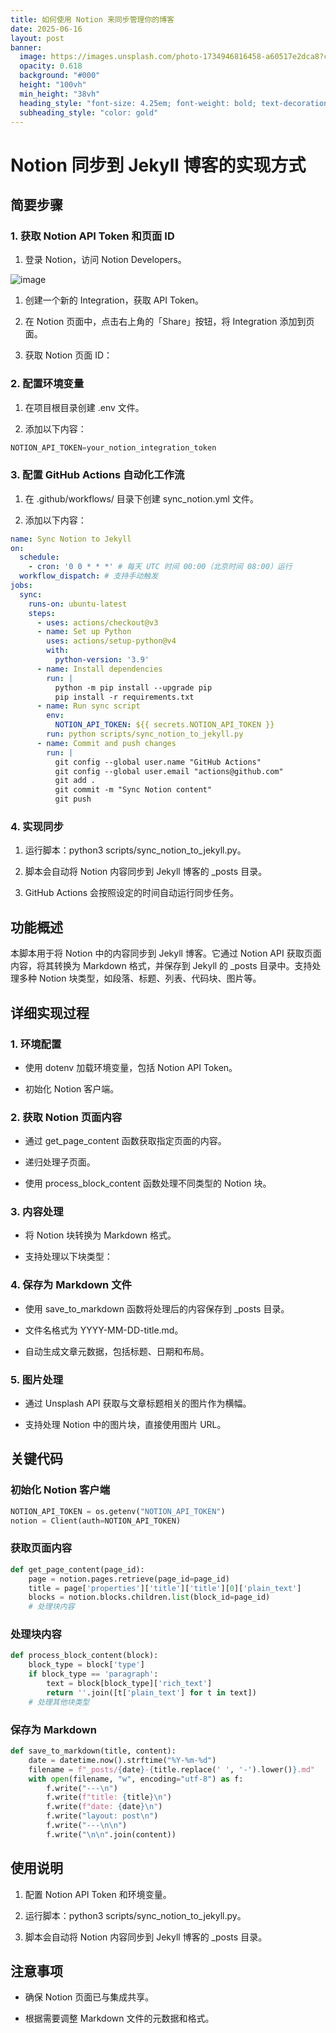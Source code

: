 ```yaml
---
title: 如何使用 Notion 来同步管理你的博客
date: 2025-06-16
layout: post
banner:
  image: https://images.unsplash.com/photo-1734946816458-a60517e2dca8?crop=entropy&cs=tinysrgb&fit=max&fm=jpg&ixid=M3w2OTIwMzJ8MHwxfHJhbmRvbXx8fHx8fHx8fDE3NTAxMTI0NTh8&ixlib=rb-4.1.0&q=80&w=1080
  opacity: 0.618
  background: "#000"
  height: "100vh"
  min_height: "38vh"
  heading_style: "font-size: 4.25em; font-weight: bold; text-decoration: underline"
  subheading_style: "color: gold"
---
```


# Notion 同步到 Jekyll 博客的实现方式

## 简要步骤

### 1. 获取 Notion API Token 和页面 ID

1. 登录 Notion，访问 Notion Developers。

![image](https://prod-files-secure.s3.us-west-2.amazonaws.com/a7a0cc5a-89b9-4cda-8686-1fba0ca52f40/d19c1afe-dea5-4312-9333-786b0ba83054/image.png?X-Amz-Algorithm=AWS4-HMAC-SHA256&X-Amz-Content-Sha256=UNSIGNED-PAYLOAD&X-Amz-Credential=ASIAZI2LB46647SZJGIA%2F20250616%2Fus-west-2%2Fs3%2Faws4_request&X-Amz-Date=20250616T222058Z&X-Amz-Expires=3600&X-Amz-Security-Token=IQoJb3JpZ2luX2VjEH0aCXVzLXdlc3QtMiJIMEYCIQC89si9%2BcY5n09aRoe8Jfj1IpWCeAPWifyF7e0ThKOuXgIhAIx6mjlrRWu2xGbz%2Fe24vbSGVxdRbUyr3DHnJZqu62eWKv8DCGYQABoMNjM3NDIzMTgzODA1IgwDaprVAgDz0NmYkuQq3AO9vVqtPiPuYFjdsd1SKq2OTzrk7xuAeammWNTsliDgMNaqhWgBllD%2FpAcXRA6hglxRs1d%2FXpNUU44iZReZx2riJnppUHBV6haQJytQS16aVDwuZV3NCRepmhK8LMghF%2BZr32AC4Cm102M7r3qATDTXcx124nhkh4%2BAhFVo00bBz3m9ErwKfl59Q30Mtci1osn0Xh6ByotmIP9y%2B6MMPCqY8W1lH%2F5efjXW0tsa8rr%2FQ%2FS7LhwwWCs%2Bb7NCuFLIIBFu8UivLvHkvKtWG1ODzBaNCxjl82hGwxU0Nn9TXUNFWKs2V6jfrTpra1FeU9TgAfZMB2Kqb7BnAHMk4V0zYQwiR%2Bly5rh8qfhHhB8Y%2FRf5SZ4w2k4SJQRNq9csBdrhygZPkecz1ollNVuMALmSZqqQ2TdrvOHvdZ9P5MjLfCexLRpbaXbnOEZaywsaPTBecr98Syh0kbsUczm%2B6kbHlFB5%2BOAAj%2FZXz9o5vFC6wch8o%2BIz1KiJgAV0bK6khfNizqBsWywZHBeY6FrBACMzWnW6T5TXimbywsbW6ADZ2ZxGNIZI%2B6jaoRmqF18TOns33TwlYd0vmnCOGp%2Bju0qjXa9%2BwlfnsY0CuBxA2D%2Ftnt%2Fq3CxDDiRd8gFm3ahKlzDFjsLCBjqkAQmSg54UJtspTrebuUZPoGA96tLSn4Lo4GpIcmBIpjpblN%2Bn4Ngo0ELUojjawRESxx25JH7TEHRsihbLuGDZgt%2FOMjiWLKuQurT1%2FJ3Wa%2B5xLdVa9yLrxgr5xM24sBZ%2Bz9po0w4D1%2BhDBiLKLEtCFfBhxLeVl1p%2Bu7HRUi1G%2F9xdLFrlma1IRz6fuFwqC%2B8unBvK8NUVU4OlM%2FTRX5AjjK%2BmXnpb&X-Amz-Signature=e8753003f851bb70ec4bd0dccbf86e5f2e9909b1ef32c8a1ac5dc08f18545217&X-Amz-SignedHeaders=host&x-amz-checksum-mode=ENABLED&x-id=GetObject)

1. 创建一个新的 Integration，获取 API Token。

1. 在 Notion 页面中，点击右上角的「Share」按钮，将 Integration 添加到页面。

1. 获取 Notion 页面 ID：


### 2. 配置环境变量

1. 在项目根目录创建 .env 文件。

1. 添加以下内容：

```javascript
NOTION_API_TOKEN=your_notion_integration_token
```

### 3. 配置 GitHub Actions 自动化工作流

1. 在 .github/workflows/ 目录下创建 sync_notion.yml 文件。

1. 添加以下内容：

```yaml
name: Sync Notion to Jekyll
on:
  schedule:
    - cron: '0 0 * * *' # 每天 UTC 时间 00:00（北京时间 08:00）运行
  workflow_dispatch: # 支持手动触发
jobs:
  sync:
    runs-on: ubuntu-latest
    steps:
      - uses: actions/checkout@v3
      - name: Set up Python
        uses: actions/setup-python@v4
        with:
          python-version: '3.9'
      - name: Install dependencies
        run: |
          python -m pip install --upgrade pip
          pip install -r requirements.txt
      - name: Run sync script
        env:
          NOTION_API_TOKEN: ${{ secrets.NOTION_API_TOKEN }}
        run: python scripts/sync_notion_to_jekyll.py
      - name: Commit and push changes
        run: |
          git config --global user.name "GitHub Actions"
          git config --global user.email "actions@github.com"
          git add .
          git commit -m "Sync Notion content"
          git push
```

### 4. 实现同步

1. 运行脚本：python3 scripts/sync_notion_to_jekyll.py。

1. 脚本会自动将 Notion 内容同步到 Jekyll 博客的 _posts 目录。

1. GitHub Actions 会按照设定的时间自动运行同步任务。

## 功能概述

本脚本用于将 Notion 中的内容同步到 Jekyll 博客。它通过 Notion API 获取页面内容，将其转换为 Markdown 格式，并保存到 Jekyll 的 _posts 目录中。支持处理多种 Notion 块类型，如段落、标题、列表、代码块、图片等。

## 详细实现过程

### 1. 环境配置

- 使用 dotenv 加载环境变量，包括 Notion API Token。

- 初始化 Notion 客户端。

### 2. 获取 Notion 页面内容

- 通过 get_page_content 函数获取指定页面的内容。

- 递归处理子页面。

- 使用 process_block_content 函数处理不同类型的 Notion 块。

### 3. 内容处理

- 将 Notion 块转换为 Markdown 格式。

- 支持处理以下块类型：


### 4. 保存为 Markdown 文件

- 使用 save_to_markdown 函数将处理后的内容保存到 _posts 目录。

- 文件名格式为 YYYY-MM-DD-title.md。

- 自动生成文章元数据，包括标题、日期和布局。

### 5. 图片处理

- 通过 Unsplash API 获取与文章标题相关的图片作为横幅。

- 支持处理 Notion 中的图片块，直接使用图片 URL。

## 关键代码

### 初始化 Notion 客户端

```python
NOTION_API_TOKEN = os.getenv("NOTION_API_TOKEN")
notion = Client(auth=NOTION_API_TOKEN)
```

### 获取页面内容

```python
def get_page_content(page_id):
    page = notion.pages.retrieve(page_id=page_id)
    title = page['properties']['title']['title'][0]['plain_text']
    blocks = notion.blocks.children.list(block_id=page_id)
    # 处理块内容
```

### 处理块内容

```python
def process_block_content(block):
    block_type = block['type']
    if block_type == 'paragraph':
        text = block[block_type]['rich_text']
        return ''.join([t['plain_text'] for t in text])
    # 处理其他块类型
```

### 保存为 Markdown

```python
def save_to_markdown(title, content):
    date = datetime.now().strftime("%Y-%m-%d")
    filename = f"_posts/{date}-{title.replace(' ', '-').lower()}.md"
    with open(filename, "w", encoding="utf-8") as f:
        f.write("---\n")
        f.write(f"title: {title}\n")
        f.write(f"date: {date}\n")
        f.write("layout: post\n")
        f.write("---\n\n")
        f.write("\n\n".join(content))
```

## 使用说明

1. 配置 Notion API Token 和环境变量。

1. 运行脚本：python3 scripts/sync_notion_to_jekyll.py。

1. 脚本会自动将 Notion 内容同步到 Jekyll 博客的 _posts 目录。

## 注意事项

- 确保 Notion 页面已与集成共享。

- 根据需要调整 Markdown 文件的元数据和格式。